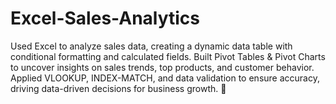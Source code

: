 # Excel-Sales-Analytics
Used Excel to analyze sales data, creating a dynamic data table with conditional formatting and calculated fields. Built Pivot Tables &amp; Pivot Charts to uncover insights on sales trends, top products, and customer behavior. Applied VLOOKUP, INDEX-MATCH, and data validation to ensure accuracy, driving data-driven decisions for business growth. 🚀

